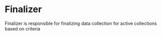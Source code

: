 # Finalizer

Finalizer is responsible for finalizing data collection for active collections based on criteria
